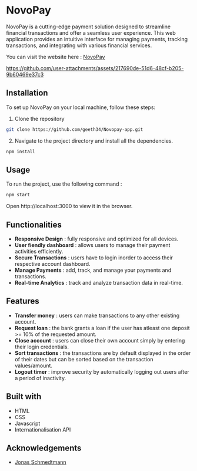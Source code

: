 # NovoPay

NovoPay is a cutting-edge payment solution designed to streamline financial transactions and offer a seamless user experience. 
This web application provides an intuitive interface for managing payments, tracking transactions, and integrating with various financial services.

You can visit the website here : [NovoPay](https://novopay.netlify.app/)

https://github.com/user-attachments/assets/217690de-51d6-48cf-b205-9b60469e37c3

## Installation 

To set up NovoPay on your local machine, follow these steps:

1. Clone the repository 

```bash
git clone https://github.com/geeth34/Novopay-app.git
```
2. Navigate to the project directory and install all the dependencies.

```bash
npm install
```
## Usage

To run the project, use the following command :

```bash
npm start
```
Open http://localhost:3000 to view it in the browser.

## Functionalities

- **Responsive Design** : fully responsive and optimized for all devices.
- **User fiendly dashboard** : allows users to manage their payment activities efficiently.
- **Secure Transactions** : users have to login inorder to access their respective account dashboard.
- **Manage Payments** : add, track, and manage your payments and transactions.
- **Real-time Analytics** : track and analyze transaction data in real-time.

## Features

- **Transfer money** : users can make transactions to any other existing account.
- **Request loan** : the bank grants a loan if the user has atleast one deposit >= 10% of the requested amount. 
- **Close account** : users can close their own account simply by entering their login credentials.
- **Sort transactions** : the transactions are by default displayed in the order of their dates but can be sorted based on the transaction values/amount.
- **Logout timer** : improve security by automatically logging out users after a period of inactivity.

## Built with

- HTML
- CSS
- Javascript
- Internationalisation API

## Acknowledgements

- [Jonas Schmedtmann](https://github.com/jonasschmedtmann)
